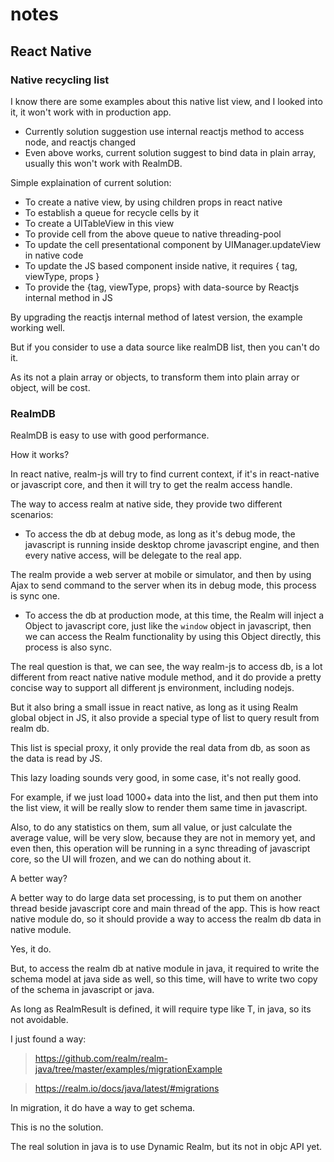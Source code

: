 # notes


## React Native



### Native recycling list

I know there are some examples about this native list view, and I looked into it, it won't work with in production app.

- Currently solution suggestion use internal reactjs method to access node, and reactjs changed
- Even above works, current solution suggest to bind data in plain array, usually this won't work with RealmDB.

Simple explaination of current solution:

- To create a native view, by using children props in react native
- To establish a queue for recycle cells by it
- To create a UITableView in this view
- To provide cell from the above queue to native threading-pool
- To update the cell presentational component by UIManager.updateView in native code
- To update the JS based component inside native, it requires { tag, viewType, props }
- To provide the {tag, viewType, props} with data-source by Reactjs internal method in JS

By upgrading the reactjs internal method of latest version, the example working well. 

But if you consider to use a data source like realmDB list, then you can't do it.

As its not a plain array or objects, to transform them into plain array or object, will be cost.

### RealmDB

RealmDB is easy to use with good performance.

How it works?

In react native, realm-js will try to find current context, if it's in react-native or javascript core, and then it will try to get the realm access handle.

The way to access realm at native side, they provide two different scenarios:

- To access the db at debug mode, as long as it's debug mode, the javascript is running inside desktop chrome javascript engine, and then every native access, will be delegate to the real app.

The realm provide a web server at mobile or simulator, and then by using Ajax to send command to the server when its in debug mode, this process is sync one.

- To access the db at production mode, at this time, the Realm will inject a Object to javascript core, just like the ```window``` object in javascript, then we can access the Realm functionality by using this Object directly, this process is also sync.

The real question is that, we can see, the way realm-js to access db, is a lot different from react native native module method, and it do provide a pretty concise way to support all different js environment, including nodejs.

But it also bring a small issue in react native, as long as it using Realm global object in JS, it also provide a special type of list to query result from realm db.

This list is special proxy, it only provide the real data from db, as soon as the data is read by JS.

This lazy loading sounds very good, in some case, it's not really good.

For example, if we just load 1000+ data into the list, and then put them into the list view, it will be really slow to render them same time in javascript.

Also, to do any statistics on them, sum all value, or just calculate the average value, will be very slow, because they are not in memory yet, and even then, this operation will be running in a sync threading of javascript core, so the UI will frozen, and we can do nothing about it.

A better way?

A better way to do large data set processing, is to put them on another thread beside javascript core and main thread of the app. This is how react native module do, so it should provide a way to access the realm db data in native module.

Yes, it do.

But, to access the realm db at native module in java, it required to write the schema model at java side as well, so this time, will have to write two copy of the schema in javascript or java.

As long as RealmResult<T> is defined, it will require type like T, in java, so its not avoidable.

I just found a way:

> https://github.com/realm/realm-java/tree/master/examples/migrationExample

> https://realm.io/docs/java/latest/#migrations

In migration, it do have a way to get schema.

This is no the solution.

The real solution in java is to use Dynamic Realm, but its not in objc API yet.

